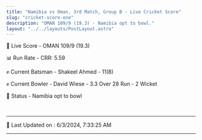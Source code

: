 ```yaml
---
title: "Namibia vs Oman, 3rd Match, Group B - Live Cricket Score"
slug: "cricket-score-one"
description: "OMAN 109/9 (19.3) - Namibia opt to bowl."
layout: "../../layouts/PostLayout.astro"
---
```


🔴 Live Score - OMAN 109/9 (19.3)  

📊 Run Rate - CRR: 5.59  

✊ Current Batsman - Shakeel Ahmed - 11(8)  

✊ Current Bowler - David Wiese - 3.3 Over 28 Run - 2 Wicket  

📑 Status - Namibia opt to bowl

<br />

***

📝 Last Updated on : 6/3/2024, 7:33:25 AM

***


